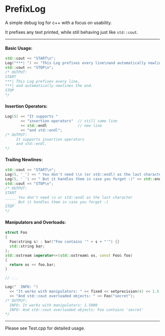 # PrefixLog
A simple debug log for c++ with a focus on usability.

It prefixes any text printed, while still behaving just like `std::cout`.

------

#### Basic Usage:
```c++
std::cout << "START\n";
Log("***| ") << "This Log prefixes every line\nand automatically newlines the end.";
std::cout << "STOP\n";
/* OUTPUT:
START
***| This Log prefixes every line,
***| and automatically newlines the end.
STOP
*/
```

#### Insertion Operators:
```c++
Log(5) << "It supports " 
       << "insertion operators"  // still same line
       << std::endl              // new line
       << "and std::endl";
/* OUTPUT:
     It supports insertion operators
     and std::endl.
*/
```

#### Trailing Newlines:
```c++
std::cout << "START\n";
Log(5, '_') << " You don't need \\n (or std::endl) as the last character\n"; 
Log(5, '_') << " But it handles them in case you forget :)" << std::endl;
std::cout << "STOP\n";
/* OUTPUT:
START
_____ You don't need \n or std::endl as the last character
_____ But it handles them in case you forget :)
STOP
*/
```

#### Manipulators and Overloads:
```c++
struct Foo 
{ 
  Foo(string s) : bar("Foo contains '" + s + "'") {}
  std::string bar;
};
std::ostream &operator<<(std::ostream& os, const Foo& foo) 
{
  return os << foo.bar; 
}

// ...

Log("  INFO: ") 
  << "It works with manipulators: " << fixed << setprecision(4) << 1.5 << endl
  << "And std::cout overloaded objects: " << Foo("secret");
/* OUTPUT:
  INFO: It works with manipulators: 1.5000
  INFO: And std::cout overloaded objects: Foo contains 'secret'
*/
```

------

Please see Test.cpp for detailed usage.
